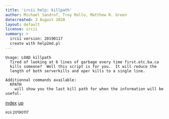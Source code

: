 ```yaml
---
title: 'ircii help: killpath'
author: Michael Sandrof, Troy Rollo, Matthew R. Green
datecreated: 3 August 2020
layout: default
license: ircii
summary: >
  ircii version: 20190117
  create with help2md.pl
---
```

```
Usage: LOAD killpath
  Tired of looking at 6 lines of garbage every time first.etc.ba.ca
  kills someone?  Well this script is for you.  It will reduce the 
  length of both serverkills and oper kills to a single line.  

Additionnal commands available:
  KPATH
    will show you the last kill path for when the information will be useful.
```

[index](index.html)
[up](..)

<small> ircii 20190117 </small>
